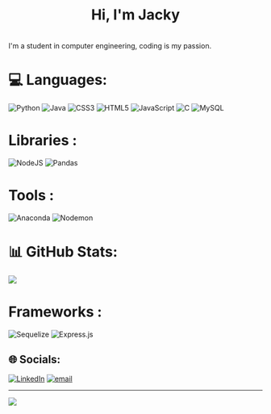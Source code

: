 <h1 align="center">Hi, I'm Jacky</h1><br>I'm a student in computer engineering, coding is my passion.

# 💻 Languages:
![Python](https://img.shields.io/badge/python-3670A0?style=for-the-badge&logo=python&logoColor=ffdd54) ![Java](https://img.shields.io/badge/java-%23ED8B00.svg?style=for-the-badge&logo=openjdk&logoColor=white) ![CSS3](https://img.shields.io/badge/css3-%231572B6.svg?style=for-the-badge&logo=css3&logoColor=white) ![HTML5](https://img.shields.io/badge/html5-%23E34F26.svg?style=for-the-badge&logo=html5&logoColor=white) ![JavaScript](https://img.shields.io/badge/javascript-%23323330.svg?style=for-the-badge&logo=javascript&logoColor=%23F7DF1E) ![C](https://img.shields.io/badge/c-%2300599C.svg?style=for-the-badge&logo=c&logoColor=white) ![MySQL](https://img.shields.io/badge/mysql-4479A1.svg?style=for-the-badge&logo=mysql&logoColor=white)

# Libraries : 
![NodeJS](https://img.shields.io/badge/node.js-6DA55F?style=for-the-badge&logo=node.js&logoColor=white) ![Pandas](https://img.shields.io/badge/pandas-%23150458.svg?style=for-the-badge&logo=pandas&logoColor=white)

# Tools : 
![Anaconda](https://img.shields.io/badge/Anaconda-%2344A833.svg?style=for-the-badge&logo=anaconda&logoColor=white) ![Nodemon](https://img.shields.io/badge/NODEMON-%23323330.svg?style=for-the-badge&logo=nodemon&logoColor=%BBDEAD)

# 📊 GitHub Stats:
![](https://github-readme-stats.vercel.app/api/top-langs/?username=JSJL29&theme=dark&hide_border=false&include_all_commits=false&count_private=false&layout=compact)

# Frameworks :
![Sequelize](https://img.shields.io/badge/Sequelize-52B0E7?style=for-the-badge&logo=Sequelize&logoColor=white) ![Express.js](https://img.shields.io/badge/express.js-%23404d59.svg?style=for-the-badge&logo=express&logoColor=%2361DAFB)


## 🌐 Socials:
[![LinkedIn](https://img.shields.io/badge/LinkedIn-%230077B5.svg?logo=linkedin&logoColor=white)](https://linkedin.com/in/www.linkedin.com/in/jacky-shang) [![email](https://img.shields.io/badge/Email-D14836?logo=gmail&logoColor=white)](mailto:jackyshang5@gmail.com) 

---
[![](https://visitcount.itsvg.in/api?id=JSJL29&icon=0&color=0)](https://visitcount.itsvg.in)
